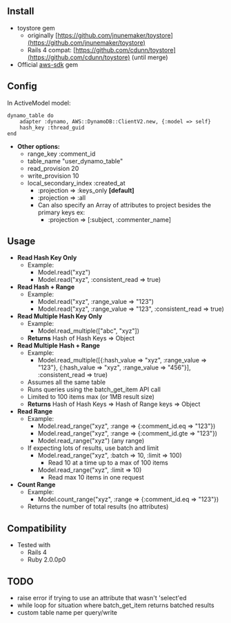 ## Install
* toystore gem
	* originally [https://github.com/jnunemaker/toystore](https://github.com/jnunemaker/toystore)
	* Rails 4 compat: [https://github.com/cdunn/toystore](https://github.com/cdunn/toystore) (until merge)
* Official [aws-sdk](http://aws.amazon.com/sdkforruby/) gem

## Config
In ActiveModel model:

```
dynamo_table do
	adapter :dynamo, AWS::DynamoDB::ClientV2.new, {:model => self}
	hash_key :thread_guid
end
```
* **Other options:**
	* range_key :comment_id
	* table_name "user_dynamo_table"
	* read_provision 20
    * write_provision 10
	* local_secondary_index :created_at
		* :projection => :keys_only **[default]**
		* :projection => :all
		* Can also specify an Array of attributes to project besides the primary keys ex:
			* :projection => [:subject, :commenter_name]

## Usage
* **Read Hash Key Only**
	* Example:
		* Model.read("xyz")
		* Model.read("xyz", :consistent_read => true)
* **Read Hash + Range**
	* Example:
		* Model.read("xyz", :range_value => "123")
		* Model.read("xyz", :range_value => "123", :consistent_read => true)
* **Read Multiple Hash Key Only**
	* Example:
		* Model.read_multiple(["abc", "xyz"])
	* **Returns** Hash of Hash Keys => Object
* **Read Multiple Hash + Range**
	* Example:
		* Model.read_multiple([{:hash_value => "xyz", :range_value => "123"}, {:hash_value => "xyz", :range_value => "456"}], :consistent_read => true)
	* Assumes all the same table
	* Runs queries using the batch_get_item API call
	* Limited to 100 items max (or 1MB result size)
	* **Returns** Hash of Hash Keys => Hash of Range keys => Object
* **Read Range**
	* Example:
		* Model.read_range("xyz", :range => {:comment_id.eq => "123"})
		* Model.read_range("xyz", :range => {:comment_id.gte => "123"})
		* Model.read_range("xyz") (any range)
	* If expecting lots of results, use batch and limit
		* Model.read_range("xyz", :batch => 10, :limit => 100)
			* Read 10 at a time up to a max of 100 items
		* Model.read_range("xyz", :limit => 10)
			* Read max 10 items in one request
* **Count Range**
	* Example:
		* Model.count_range("xyz", :range => {:comment_id.eq => "123"})
	* Returns the number of total results (no attributes)

## Compatibility
* Tested with
	* Rails 4
	* Ruby 2.0.0p0

## TODO
* raise error if trying to use an attribute that wasn't 'select'ed
* while loop for situation where batch_get_item returns batched results
* custom table name per query/write
